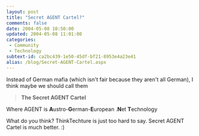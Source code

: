 ```yaml
---
layout: post
title: "Secret AGENT Cartel?"
comments: false
date: 2004-05-08 10:50:00
updated: 2004-05-08 11:01:00
categories:
 - Community
 - Technology
subtext-id: ca2bc439-1e50-45df-bf21-8953e4a23e41
alias: /blog/Secret-AGENT-Cartel.aspx
---
```



Instead of German mafia (which isn't fair because they aren't all German), I think maybe we should call them

> **The Secret AGENT Cartel**

Where AGENT is **A**ustro-**G**erman-**E**uropean .**N**et **T**echnology

What do you think? ThinkTechture is just too hard to say. Secret AGENT Cartel is much better. :)

